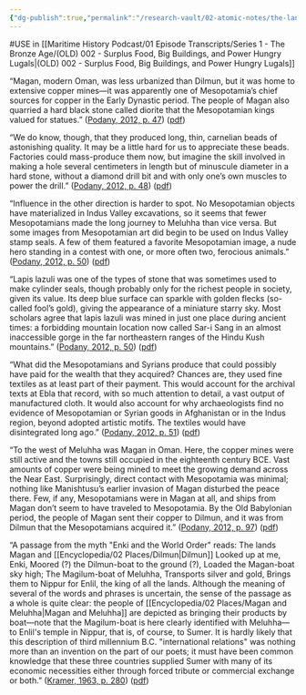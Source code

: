 ```yaml
---
{"dg-publish":true,"permalink":"/research-vault/02-atomic-notes/the-lands-of-magan-and-meluhha-and-dilmun-supplied-sumer-with-many-of-its-economic-necessities/"}
---
```


#USE in [[Maritime History Podcast/01 Episode Transcripts/Series 1 - The Bronze Age/(OLD) 002 - Surplus Food, Big Buildings, and Power Hungry Lugals\|(OLD) 002 - Surplus Food, Big Buildings, and Power Hungry Lugals]]

“Magan, modern Oman, was less urbanized than Dilmun, but it was home to extensive copper mines—it was apparently one of Mesopotamia’s chief sources for copper in the Early Dynastic period. The people of Magan also quarried a hard black stone called diorite that the Mesopotamian kings valued for statues.” ([Podany, 2012, p. 47](zotero://select/library/items/GN73GMNP)) ([pdf](zotero://open-pdf/library/items/LXNK9GFK?page=72&annotation=B2IC3LC5))

“We do know, though, that they produced long, thin, carnelian beads of astonishing quality. It may be a little hard for us to appreciate these beads. Factories could mass-produce them now, but imagine the skill involved in making a hole several centimeters in length but of minuscule diameter in a hard stone, without a diamond drill bit and with only one’s own muscles to power the drill.” ([Podany, 2012, p. 48](zotero://select/library/items/GN73GMNP)) ([pdf](zotero://open-pdf/library/items/LXNK9GFK?page=73&annotation=CMU5H8WJ))

“Influence in the other direction is harder to spot. No Mesopotamian objects have materialized in Indus Valley excavations, so it seems that fewer Mesopotamians made the long journey to Meluhha than vice versa. But some images from Mesopotamian art did begin to be used on Indus Valley stamp seals. A few of them featured a favorite Mesopotamian image, a nude hero standing in a contest with one, or more often two, ferocious animals.” ([Podany, 2012, p. 50](zotero://select/library/items/GN73GMNP)) ([pdf](zotero://open-pdf/library/items/LXNK9GFK?page=75&annotation=ZMUKISZL))

“Lapis lazuli was one of the types of stone that was sometimes used to make cylinder seals, though probably only for the richest people in society, given its value. Its deep blue surface can sparkle with golden flecks (so-called fool’s gold), giving the appearance of a miniature starry sky. Most scholars agree that lapis lazuli was mined in just one place during ancient times: a forbidding mountain location now called Sar-i Sang in an almost inaccessible gorge in the far northeastern ranges of the Hindu Kush mountains.” ([Podany, 2012, p. 50](zotero://select/library/items/GN73GMNP)) ([pdf](zotero://open-pdf/library/items/LXNK9GFK?page=75&annotation=RLKNWA5A))

“What did the Mesopotamians and Syrians produce that could possibly have paid for the wealth that they acquired? Chances are, they used fine textiles as at least part of their payment. This would account for the archival texts at Ebla that record, with so much attention to detail, a vast output of manufactured cloth. It would also account for why archaeologists find no evidence of Mesopotamian or Syrian goods in Afghanistan or in the Indus region, beyond adopted artistic motifs. The textiles would have disintegrated long ago.” ([Podany, 2012, p. 51](zotero://select/library/items/GN73GMNP)) ([pdf](zotero://open-pdf/library/items/LXNK9GFK?page=76&annotation=DX2L7E64))

“To the west of Meluhha was Magan in Oman. Here, the copper mines were still active and the towns still occupied in the eighteenth century BCE. Vast amounts of copper were being mined to meet the growing demand across the Near East. Surprisingly, direct contact with Mesopotamia was minimal; nothing like Manishtusu’s earlier invasion of Magan disturbed the peace there. Few, if any, Mesopotamians were in Magan at all, and ships from Magan don’t seem to have traveled to Mesopotamia. By the Old Babylonian period, the people of Magan sent their copper to Dilmun, and it was from Dilmun that the Mesopotamians acquired it.” ([Podany, 2012, p. 97](zotero://select/library/items/GN73GMNP)) ([pdf](zotero://open-pdf/library/items/LXNK9GFK?page=122&annotation=LYUF3W7I))

“A passage from the myth "Enki and the World Order" reads: The lands Magan and [[Encyclopedia/02 Places/Dilmun\|Dilmun]] Looked up at me, Enki, Moored (?) the Dilmun-boat to the ground (?), Loaded the Magan-boat sky high; The Magilum-boat of Meluhha, Transports silver and gold, Brings them to Nippur for Enlil, the king of all the lands. Although the meaning of several of the words and phrases is uncertain, the sense of the passage as a whole is quite clear: the people of [[Encyclopedia/02 Places/Magan and Meluhha\|Magan and Meluhha]] are depicted as bringing their products by boat—note that the Magilum-boat is here clearly identified with Meluhha—to Enlil's temple in Nippur, that is, of course, to Sumer. It is hardly likely that this description of third millennium B.C. "international relations" was nothing more than an invention on the part of our poets; it must have been common knowledge that these three countries supplied Sumer with many of its economic necessities either through forced tribute or commercial exchange or both.” ([Kramer, 1963, p. 280](zotero://select/library/items/TI24BNVH)) ([pdf](zotero://open-pdf/library/items/EY8R4485?page=280&annotation=XFNHPMAT))